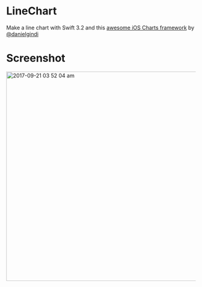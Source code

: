 # LineChart
Make a line chart with Swift 3.2 and this [awesome iOS Charts framework](https://github.com/danielgindi/Charts) by [@danielgindi](https://github.com/danielgindi) 



# Screenshot

<img width="559" alt="2017-09-21 03 52 04 am" src="https://user-images.githubusercontent.com/19476654/30692492-9e22bb9e-9e80-11e7-9262-b5273b15868e.png">

